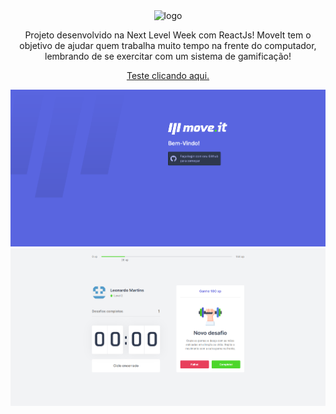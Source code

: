 <div align="center">
  <img src="https://user-images.githubusercontent.com/54537501/158824483-be01787d-3971-4928-87a1-069fa56ea105.png" alt="logo">
</div>

<div>
  <p align="center">Projeto desenvolvido na Next Level Week com ReactJs! MoveIt tem o objetivo de ajudar quem trabalha muito tempo na frente do computador, lembrando de se exercitar com um sistema de gamificação!</p>
  <p align="center">
   <a href="https://move-it-tau-six.vercel.app/">Teste clicando aqui.</a>
  </p>
  <img src="https://github.com/leomvidal10/MoveIt/blob/main/public/img/img1.png?raw=true" alt="preview">
  <img src="https://github.com/leomvidal10/MoveIt/blob/main/public/img/img2.png?raw=true" alt="preview">
</div>
